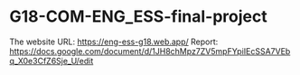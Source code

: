 # G18-COM-ENG_ESS-final-project

The website URL: https://eng-ess-g18.web.app/
Report: https://docs.google.com/document/d/1JH8chMpz7ZV5mpFYpiIEcSSA7VEbq_X0e3CfZ6Sje_U/edit

